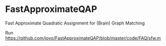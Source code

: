 # FastApproximateQAP
Fast Approximate Quadratic Assignment for (Brain) Graph Matching


Run https://github.com/jovo/FastApproximateQAP/blob/master/code/FAQ/sfw.m
